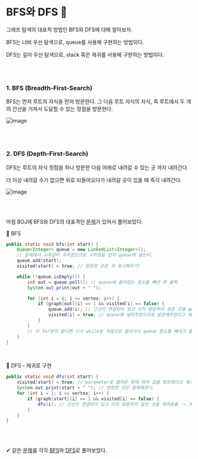 # BFS와 DFS 🔄

그래프 탐색의 대표적 방법인 BFS와 DFS에 대해 알아보자. 

BFS는 너비 우선 탐색으로, queue를 사용해 구현하는 방법이다.

DFS는 깊이 우선 탐색으로, stack 혹은 재귀를 사용해 구현하는 방법이다.

<br/>

<br/>

### 1. BFS (Breadth-First-Search)

BFS는 먼저 루트의 자식을 먼저 방문한다. 그 다음 루트 자식의 자식, 즉 루트에서 두 개의 간선을 거쳐서 도달할 수 있는 정점을 방문한다. 

![image](https://user-images.githubusercontent.com/64277114/103726265-d3a3d280-501b-11eb-8850-4d9f9e048726.png)

<br/>

<br/>

### 2. DFS (Depth-First-Search)

DFS는 루트의 자식 정점을 하나 방문한 다음 아래로 내려갈 수 있는 곳 까지 내려간다.

더 이상 내려갈 수가 없으면 위로 되돌아오다가 내려갈 곳이 있을 때 즉각 내려간다.

![image](https://user-images.githubusercontent.com/64277114/103736794-4456e900-5034-11eb-9d26-035e5e14a71e.png)

<br/>

<br/>

마침 BOJ에 BFS와 DFS의 대표격인 [문제](https://www.acmicpc.net/problem/1260)가 있어서 풀어보았다.

🌟 BFS

```java
public static void bfs(int start) {     
    Queue<Integer> queue = new LinkedList<Integer>();
    // 문제에서 시작점이 주어졌으므로 시작점을 먼저 queue에 넣는다.
    queue.add(start);
    visited[start] = true; // 방문한 곳은 꼭 표시해주기!

    while (!queue.isEmpty()) {
        int out = queue.poll(); // queue에 들어있는 원소를 빼낸 후 출력
        System.out.print(out + " ");

        for (int i = 0; i <= vertex; i++) {
            if (graph[out][i] == 1 && visited[i] == false) {
                queue.add(i); // 간선이 연결되어 있고 아직 방문하지 않은 곳을 queue에 넣어준다.
                visited[i] = true; // queue에 넣어주었으므로 방문해주었다고 체크.
            }
        }
        // 이 for문이 끝나면 다시 while문 처음으로 돌아가서 queue 원소를 빼내고 출력 후 반복
    }
}
```

<br/>

🌟 DFS - 재귀로 구현

```java
public static void dfs(int start) {
    visited[start] = true; // parameter로 들어온 현재 위치 값을 방문했다고 체크
    System.out.print(start + " "); // 방문한 곳은 출력해준다.
    for (int i = 1; i <= vertex; i++) {
        if (graph[start][i] == 1 && visited[i] == false) {
            dfs(i); // 간선이 연결되어 있고 아직 방문하지 않은 곳을 재귀호출 -> 계속 깊이 들어감
        }
    }
}
```

<br/>

<br/>

✔ 같은 [문제](acmicpc.net/problem/2583)를 각각 [BFS](https://blog.naver.com/o____ri/222072947774)와 [DFS](https://blog.naver.com/o____ri/222072925369)로 풀어보았다.